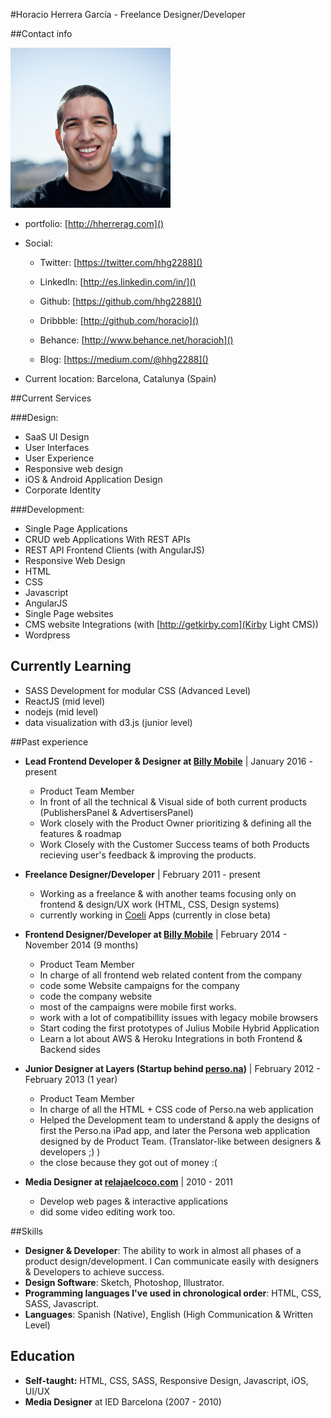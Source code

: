 #Horacio Herrera García - Freelance Designer/Developer

##Contact info

![](avatar.png)

- portfolio: [http://hherrerag.com]()

- Social:
	- Twitter: [https://twitter.com/hhg2288]()
	- LinkedIn: [http://es.linkedin.com/in/]()
	- Github: [https://github.com/hhg2288]()
	- Dribbble: [http://github.com/horacio]()
	- Behance: [http://www.behance.net/horacioh]()

	- Blog: [https://medium.com/@hhg2288]()

- Current location: Barcelona, Catalunya (Spain)

##Current Services

###Design:

- SaaS UI Design
- User Interfaces
- User Experience
- Responsive web design
- iOS & Android Application Design
- Corporate Identity

###Development:

- Single Page Applications
- CRUD web Applications With REST APIs
- REST API Frontend Clients (with AngularJS)
- Responsive Web Design
- HTML
- CSS
- Javascript
- AngularJS
- Single Page websites
- CMS website Integrations (with [http://getkirby.com](Kirby Light CMS))
- Wordpress

## Currently Learning

- SASS Development for modular CSS (Advanced Level)
- ReactJS (mid level)
- nodejs (mid level)
- data visualization with d3.js (junior level)

##Past experience

- **Lead Frontend Developer & Designer at [Billy Mobile](http://billymob.com)** | January 2016 - present
	- Product Team Member
	- In front of all the technical & Visual side of both current products (PublishersPanel & AdvertisersPanel)
	- Work closely with the Product Owner prioritizing & defining all the features & roadmap
	- Work Closely with the Customer Success teams of both Products recieving user's feedback & improving the products.

- **Freelance Designer/Developer** | February 2011 - present
	- Working as a freelance & with another teams focusing only on frontend & design/UX work (HTML, CSS, Design systems)
	- currently working in [Coeli](https://coeli.cat) Apps (currently in close beta)

- **Frontend Designer/Developer at [Billy Mobile](http://billymob.com)** | February 2014 - November 2014 (9 months)
	- Product Team Member
	- In charge of all frontend web related content from the company
	- code some Website campaigns for the company
	- code the company website
	- most of the campaigns were mobile first works.
	- work with a lot of compatibillity issues with legacy mobile browsers
	- Start coding the first prototypes of Julius Mobile Hybrid Application
	- Learn a lot about AWS & Heroku Integrations in both Frontend & Backend sides

- **Junior Designer at Layers (Startup behind [perso.na](Perso.na))** | February 2012 - February 2013 (1 year)
	- Product Team Member
	- In charge of all the HTML + CSS code of Perso.na web application
	- Helped the Development team to understand & apply the designs of first the Perso.na iPad app, and later the Persona web application designed by de Product Team. (Translator-like between designers & developers ;) )
	- the close because they got out of money :(

- **Media Designer at [relajaelcoco.com](relajaelcoco.com)** | 2010 - 2011
	- Develop web pages & interactive applications
	- did some video editing work too.

##Skills

- **Designer & Developer**: The ability to work in almost all phases of a product design/development. I Can communicate easily with designers & Developers to achieve success.
- **Design Software**: Sketch, Photoshop, Illustrator.
- **Programming languages I've used in chronological order**: HTML, CSS, SASS, Javascript.
- **Languages**: Spanish (Native), English (High Communication & Written Level)


## Education

- **Self-taught:** HTML, CSS, SASS, Responsive Design, Javascript, iOS, UI/UX
- **Media Designer** at IED Barcelona (2007 - 2010)
